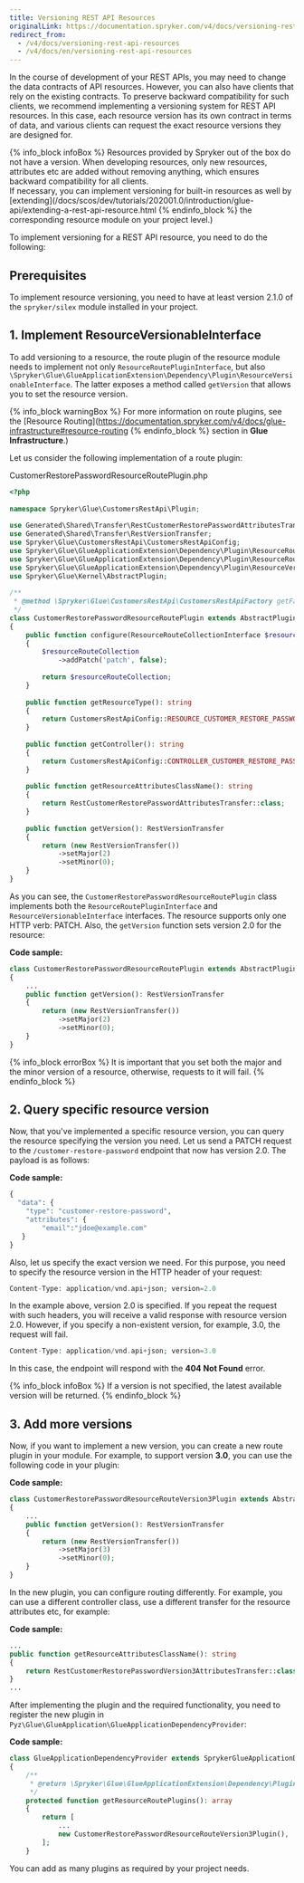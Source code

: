 ```yaml
---
title: Versioning REST API Resources
originalLink: https://documentation.spryker.com/v4/docs/versioning-rest-api-resources
redirect_from:
  - /v4/docs/versioning-rest-api-resources
  - /v4/docs/en/versioning-rest-api-resources
---
```


In the course of development of your REST APIs, you may need to change the data contracts of API resources. However, you can also have clients that rely on the existing contracts. To preserve backward compatibility for such clients, we recommend implementing a versioning system for REST API resources. In this case, each resource version has its own contract in terms of data, and various clients can request the exact resource versions they are designed for.

{% info_block infoBox %}
Resources provided by Spryker out of the box do not have a version. When developing resources, only new resources, attributes etc are added without removing anything, which ensures backward compatibility for all clients. </br>If necessary, you can implement versioning for built-in resources as well by [extending](/docs/scos/dev/tutorials/202001.0/introduction/glue-api/extending-a-rest-api-resource.html
{% endinfo_block %} the corresponding resource module on your project level.)

To implement versioning for a REST API resource, you need to do the following:

## Prerequisites
To implement resource versioning, you need to have at least version 2.1.0 of the `spryker/silex` module installed in your project.

## 1. Implement ResourceVersionableInterface

To add versioning to a resource, the route plugin of the resource module needs to implement not only `ResourceRoutePluginInterface`, but also `\Spryker\Glue\GlueApplicationExtension\Dependency\Plugin\ResourceVersionableInterface`. The latter exposes a method called `getVersion` that allows you to set the resource version.

{% info_block warningBox %}
For more information on route plugins, see the [Resource Routing](https://documentation.spryker.com/v4/docs/glue-infrastructure#resource-routing
{% endinfo_block %} section in **Glue Infrastructure**.)

Let us consider the following implementation of a route plugin:

CustomerRestorePasswordResourceRoutePlugin.php
    
```php
<?php
 
namespace Spryker\Glue\CustomersRestApi\Plugin;
 
use Generated\Shared\Transfer\RestCustomerRestorePasswordAttributesTransfer;
use Generated\Shared\Transfer\RestVersionTransfer;
use Spryker\Glue\CustomersRestApi\CustomersRestApiConfig;
use Spryker\Glue\GlueApplicationExtension\Dependency\Plugin\ResourceRouteCollectionInterface;
use Spryker\Glue\GlueApplicationExtension\Dependency\Plugin\ResourceRoutePluginInterface;
use Spryker\Glue\GlueApplicationExtension\Dependency\Plugin\ResourceVersionableInterface;
use Spryker\Glue\Kernel\AbstractPlugin;
 
/**
 * @method \Spryker\Glue\CustomersRestApi\CustomersRestApiFactory getFactory()
 */
class CustomerRestorePasswordResourceRoutePlugin extends AbstractPlugin implements ResourceRoutePluginInterface, ResourceVersionableInterface
{
    public function configure(ResourceRouteCollectionInterface $resourceRouteCollection): ResourceRouteCollectionInterface
    {
        $resourceRouteCollection
            ->addPatch('patch', false);
 
        return $resourceRouteCollection;
    }
 
    public function getResourceType(): string
    {
        return CustomersRestApiConfig::RESOURCE_CUSTOMER_RESTORE_PASSWORD;
    }
 
    public function getController(): string
    {
        return CustomersRestApiConfig::CONTROLLER_CUSTOMER_RESTORE_PASSWORD;
    }
 
    public function getResourceAttributesClassName(): string
    {
        return RestCustomerRestorePasswordAttributesTransfer::class;
    }
 
    public function getVersion(): RestVersionTransfer
    {
        return (new RestVersionTransfer())
            ->setMajor(2)
            ->setMinor(0);
    }
}
```

As you can see, the `CustomerRestorePasswordResourceRoutePlugin` class implements both the `ResourceRoutePluginInterface` and `ResourceVersionableInterface` interfaces. The resource supports only one HTTP verb: PATCH. Also, the `getVersion` function sets version 2.0 for the resource:

**Code sample:**

```php
class CustomerRestorePasswordResourceRoutePlugin extends AbstractPlugin implements ResourceRoutePluginInterface, ResourceVersionableInterface
{
    ...
    public function getVersion(): RestVersionTransfer
    {
        return (new RestVersionTransfer())
            ->setMajor(2)
            ->setMinor(0);
    }
}
```

{% info_block errorBox %}
It is important that you set both the major and the minor version of a resource, otherwise, requests to it will fail.
{% endinfo_block %}

## 2. Query specific resource version
Now, that you've implemented a specific resource version, you can query the resource specifying the version you need. Let us send a PATCH request to the `/customer-restore-password` endpoint that now has version 2.0. The payload is as follows:

**Code sample:**

```php
{
  "data": {
    "type": "customer-restore-password",
    "attributes": {
        "email":"jdoe@example.com"
   }
}
```

Also, let us specify the exact version we need. For this purpose, you need to specify the resource version in the HTTP header of your request:

```php
Content-Type: application/vnd.api+json; version=2.0
```

In the example above, version 2.0 is specified. If you repeat the request with such headers, you will receive a valid response with resource version 2.0. However, if you specify a non-existent version, for example, 3.0, the request will fail.

```php
Content-Type: application/vnd.api+json; version=3.0
```

In this case, the endpoint will respond with the **404 Not Found** error.

{% info_block infoBox %}
If a version is not specified, the latest available version will be returned.
{% endinfo_block %}

## 3. Add more versions
Now, if you want to implement a new version, you can create a new route plugin in your module. For example, to support version **3.0**, you can use the following code in your plugin:

**Code sample:**

```php
class CustomerRestorePasswordResourceRouteVersion3Plugin extends AbstractPlugin implements ResourceRoutePluginInterface, ResourceVersionableInterface
{
    ...
    public function getVersion(): RestVersionTransfer
    {
        return (new RestVersionTransfer())
            ->setMajor(3)
            ->setMinor(0);
    }
}
```

In the new plugin, you can configure routing differently. For example, you can use a different controller class, use a different transfer for the resource attributes etc, for example:

**Code sample:**

```php
...
public function getResourceAttributesClassName(): string
{
    return RestCustomerRestorePasswordVersion3AttributesTransfer::class;
}
...
```

After implementing the plugin and the required functionality, you need to register the new plugin in `Pyz\Glue\GlueApplication\GlueApplicationDependencyProvider`:

**Code sample:**

```php
class GlueApplicationDependencyProvider extends SprykerGlueApplicationDependencyProvider
{
    /**
     * @return \Spryker\Glue\GlueApplicationExtension\Dependency\Plugin\ResourceRoutePluginInterface[]
     */
    protected function getResourceRoutePlugins(): array
    {
        return [
            ...
            new CustomerRestorePasswordResourceRouteVersion3Plugin(),
        ];
    }
```

You can add as many plugins as required by your project needs.
